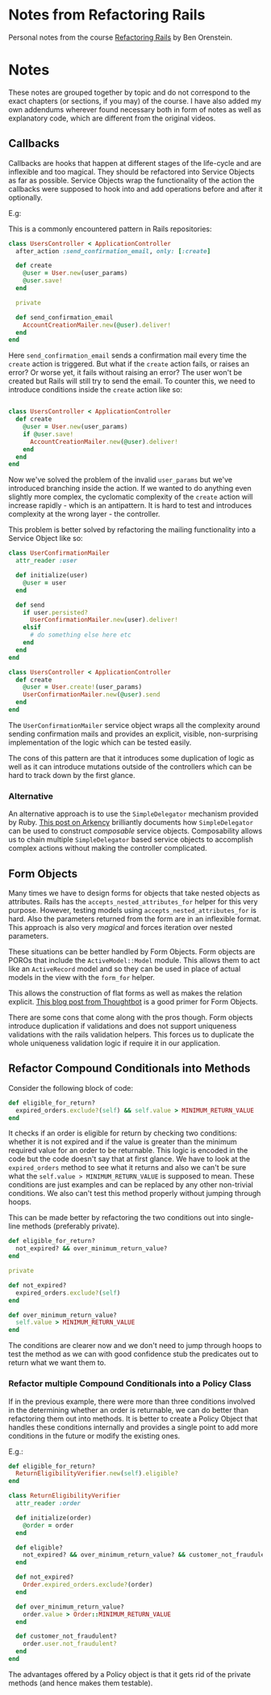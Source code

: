 # Notes from Refactoring Rails

Personal notes from the course [Refactoring Rails](https://www.refactoringrails.io/buy) by Ben Orenstein.

# Notes

These notes are grouped together by topic and do not correspond to the exact chapters (or sections, if you may) of the course. I have also added my own addendums wherever found necessary both in form of notes as well as explanatory code, which are different from the original videos.

## Callbacks

Callbacks are hooks that happen at different stages of the life-cycle and are inflexible and too magical. They should be refactored into Service Objects as far as possible. Service Objects wrap the functionality of the action the callbacks were supposed to hook into and add operations before and after it optionally.

E.g:

This is a commonly encountered pattern in Rails repositories:

``` ruby
class UsersController < ApplicationController
  after_action :send_confirmation_email, only: [:create]

  def create
    @user = User.new(user_params)
    @user.save!
  end

  private

  def send_confirmation_email
    AccountCreationMailer.new(@user).deliver!
  end
end
```

Here `send_confirmation_email` sends a confirmation mail every time the `create` action is triggered. But what if the `create` action fails, or raises an error? Or worse yet, it fails without raising an error? The user won't be created but Rails will still try to send the email. To counter this, we need to introduce conditions inside the `create` action like so:

``` ruby

class UsersController < ApplicationController
  def create
    @user = User.new(user_params)
    if @user.save!
      AccountCreationMailer.new(@user).deliver!
    end
  end
end
```

Now we've solved the problem of the invalid `user_params` but we've introduced branching inside the action. If we wanted to do anything even slightly more complex, the cyclomatic complexity of the `create` action will increase rapidly - which is an antipattern. It is hard to test and introduces complexity at the wrong layer - the controller.

This problem is better solved by refactoring the mailing functionality into a Service Object like so:

``` ruby
class UserConfirmationMailer
  attr_reader :user

  def initialize(user)
    @user = user
  end

  def send
    if user.persisted?
      UserConfirmationMailer.new(user).deliver!
    elsif
      # do something else here etc
    end
  end
end

class UsersController < ApplicationController
  def create
    @user = User.create!(user_params)
    UserConfirmationMailer.new(@user).send
  end
end
```

The `UserConfirmationMailer` service object wraps all the complexity around sending confirmation mails and provides an explicit, visible, non-surprising implementation of the logic which can be tested easily.


The cons of this pattern are that it introduces some duplication of logic as well as it can introduce mutations outside of the controllers which can be hard to track down by the first glance.

### Alternative

An alternative approach is to use the `SimpleDelegator` mechanism provided by Ruby. [This post on Arkency](http://blog.arkency.com/2015/05/extract-a-service-object-using-simpledelegator/) brilliantly documents how `SimpleDelegator` can be used to construct _composable_ service objects. Composability allows us to chain multiple `SimpleDelegator` based service objects to accomplish complex actions without making the controller complicated.


## Form Objects

Many times we have to design forms for objects that take nested objects as attributes. Rails has the `accepts_nested_attributes_for` helper for this very purpose. However, testing models using `accepts_nested_attributes_for` is hard. Also the parameters returned from the form are in an inflexible format. This approach is also very _magical_ and forces iteration over nested parameters.

These situations can be better handled by Form Objects. Form objects are POROs that include the `ActiveModel::Model` module. This allows them to act like an `ActiveRecord` model and so they can be used in place of actual models in the view with the `form_for` helper.

This allows the construction of flat forms as well as makes the relation explicit. [This blog post from Thoughtbot](https://robots.thoughtbot.com/activemodel-form-objects) is a good primer for Form Objects.

There are some cons that come along with the pros though. Form objects introduce duplication if validations and does not support uniqueness validations with the rails validation helpers. This forces us to duplicate the whole uniqueness validation logic if require it in our application.


## Refactor Compound Conditionals into Methods

Consider the following block of code:

``` ruby
def eligible_for_return?
  expired_orders.exclude?(self) && self.value > MINIMUM_RETURN_VALUE
end
```

It checks if an order is eligible for return by checking two conditions: whether it is not expired and if the value is greater than the minimum required value for an order to be returnable. This logic is encoded in the code but the code doesn't say that at first glance. We have to look at the `expired_orders` method to see what it returns and also we can't be sure what the `self.value > MINIMUM_RETURN_VALUE` is supposed to mean. These conditions are just examples and can be replaced by any other non-trivial conditions. We also can't test this method properly without jumping through hoops.

This can be made better by refactoring the two conditions out into single-line methods (preferably private).

``` ruby
def eligible_for_return?
  not_expired? && over_minimum_return_value?
end

private

def not_expired?
  expired_orders.exclude?(self)
end

def over_minimum_return_value?
  self.value > MINIMUM_RETURN_VALUE
end
```

The conditions are clearer now and we don't need to jump through hoops to test the method as we can with good confidence stub the predicates out to return what we want them to.


### Refactor multiple Compound Conditionals into a Policy Class

If in the previous example, there were more than three conditions involved in the determining whether an order is returnable, we can do better than refactoring them out into methods. It is better to create a Policy Object that handles these conditions internally and provides a single point to add more conditions in the future or modify the existing ones.

E.g.:

``` ruby
def eligible_for_return?
  ReturnEligibilityVerifier.new(self).eligible?
end

class ReturnEligibilityVerifier
  attr_reader :order

  def initialize(order)
    @order = order
  end

  def eligible?
    not_expired? && over_minimum_return_value? && customer_not_fraudulent?
  end

  def not_expired?
    Order.expired_orders.exclude?(order)
  end

  def over_minimum_return_value?
    order.value > Order::MINIMUM_RETURN_VALUE
  end

  def customer_not_fraudulent?
    order.user.not_fraudulent?
  end
end
```

The advantages offered by a Policy object is that it gets rid of the private methods (and hence makes them testable).
